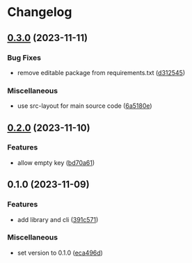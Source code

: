# Changelog

## [0.3.0](https://github.com/iromli/sprig-aes/compare/v0.2.0...v0.3.0) (2023-11-11)


### Bug Fixes

* remove editable package from requirements.txt ([d312545](https://github.com/iromli/sprig-aes/commit/d312545053a6a6c4bfa097e0362568c71ec63ec6))

### Miscellaneous

* use src-layout for main source code ([6a5180e](https://github.com/iromli/sprig-aes/commit/6a5180e11198a8a6eacf3d7ba40a271d93c39a4b))

## [0.2.0](https://github.com/iromli/sprig-aes/compare/v0.1.0...v0.2.0) (2023-11-10)


### Features

* allow empty key ([bd70a61](https://github.com/iromli/sprig-aes/commit/bd70a61f9a6a619b35529dbc8ee2d2c4a2fef6b0))

## 0.1.0 (2023-11-09)


### Features

* add library and cli ([391c571](https://github.com/iromli/sprig-aes/commit/391c571b9d3a049525725325ea25a91eaa4a7039))


### Miscellaneous

* set version to 0.1.0 ([eca496d](https://github.com/iromli/sprig-aes/commit/eca496d74f57953d82b9e7535221ec6b98e3c25a))

